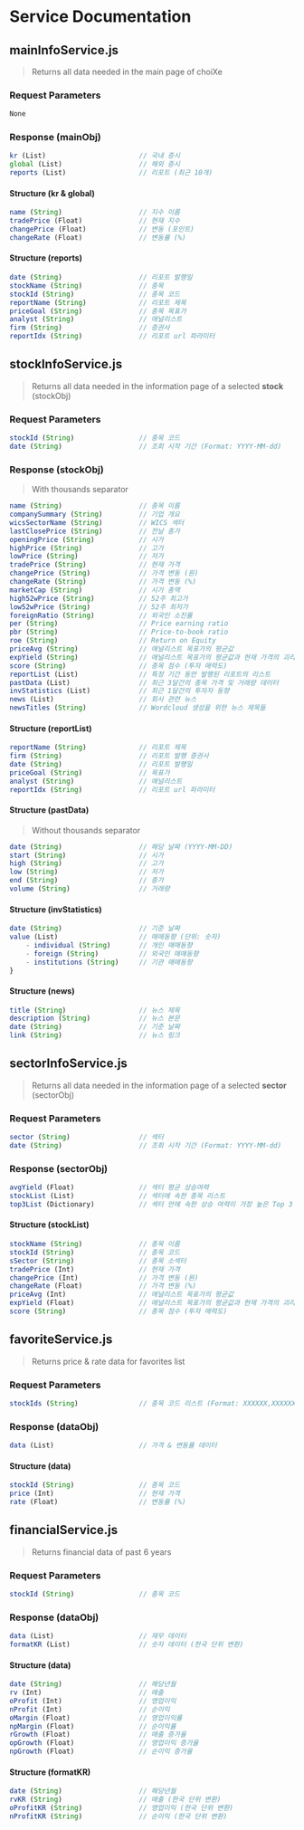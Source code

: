 # Service Documentation

## mainInfoService.js

> Returns all data needed in the main page of choiXe

### Request Parameters

```javascript
None
```

### Response (mainObj)

```javascript
kr (List)                       // 국내 증시
global (List)                   // 해외 증시
reports (List)                  // 리포트 (최근 10개)
```

#### Structure (kr & global)

```javascript
name (String)                   // 지수 이름
tradePrice (Float)              // 현재 지수
changePrice (Float)             // 변동 (포인트)
changeRate (Float)              // 변동률 (%)
```

#### Structure (reports)

```javascript
date (String)                   // 리포트 발행일
stockName (String)              // 종목
stockId (String)                // 종목 코드
reportName (String)             // 리포트 제목
priceGoal (String)              // 종목 목표가
analyst (String)                // 애널리스트
firm (String)                   // 증권사
reportIdx (String)              // 리포트 url 파라미터
```

## stockInfoService.js

> Returns all data needed in the information page of a selected **stock** (stockObj)

### Request Parameters

```javascript
stockId (String)                // 종목 코드
date (String)                   // 조회 시작 기간 (Format: YYYY-MM-dd)
```

### Response (stockObj)

> With thousands separator

```javascript
name (String)                   // 종목 이름
companySummary (String)         // 기업 개요
wicsSectorName (String)         // WICS 섹터
lastClosePrice (String)         // 전날 종가
openingPrice (String)           // 시가
highPrice (String)              // 고가
lowPrice (String)               // 저가
tradePrice (String)             // 현재 가격
changePrice (String)            // 가격 변동 (원)
changeRate (String)             // 가격 변동 (%)
marketCap (String)              // 시가 총액
high52wPrice (String)           // 52주 최고가
low52wPrice (String)            // 52주 최저가
foreignRatio (String)           // 외국인 소진률
per (String)                    // Price earning ratio
pbr (String)                    // Price-to-book ratio
roe (String)                    // Return on Equity
priceAvg (String)               // 애널리스트 목표가의 평균값
expYield (String)               // 애널리스트 목표가의 평균값과 현재 가격의 괴리율
score (String)                  // 종목 점수 (투자 매력도)
reportList (List)               // 특정 기간 동안 발행된 리포트의 리스트
pastData (List)                 // 최근 3달간의 종목 가격 및 거래량 데이터
invStatistics (List)            // 최근 1달간의 투자자 동향
news (List)                     // 회사 관련 뉴스
newsTitles (String)             // Wordcloud 생성을 위한 뉴스 제목들
```

#### Structure (reportList)

```javascript
reportName (String)             // 리포트 제목
firm (String)                   // 리포트 발행 증권사
date (String)                   // 리포트 발행일
priceGoal (String)              // 목표가
analyst (String)                // 애널리스트
reportIdx (String)              // 리포트 url 파라미터
```

#### Structure (pastData)

> Without thousands separator

```javascript
date (String)                   // 해당 날짜 (YYYY-MM-DD)
start (String)                  // 시가
high (String)                   // 고가
low (String)                    // 저가
end (String)                    // 종가
volume (String)                 // 거래량
```

#### Structure (invStatistics)

```javascript
date (String)                   // 기준 날짜
value (List)                    // 매매동향 (단위: 숫자)
    - individual (String)       // 개인 매매동향
    - foreign (String)          // 외국인 매매동향
    - institutions (String)     // 기관 매매동향
}
```

#### Structure (news)

```javascript
title (String)                  // 뉴스 제목
description (String)            // 뉴스 본문
date (String)                   // 기준 날짜
link (String)                   // 뉴스 링크
```

## sectorInfoService.js

> Returns all data needed in the information page of a selected **sector** (sectorObj)

### Request Parameters

```javascript
sector (String)                 // 섹터
date (String)                   // 조회 시작 기간 (Format: YYYY-MM-dd)
```

### Response (sectorObj)

```javascript
avgYield (Float)                // 섹터 평균 상승여력
stockList (List)                // 섹터에 속한 종목 리스트
top3List (Dictionary)           // 섹터 안에 속한 상승 여력이 가장 높은 Top 3 소섹터
```

#### Structure (stockList)

```javascript
stockName (String)              // 종목 이름
stockId (String)                // 종목 코드
sSector (String)                // 종목 소섹터
tradePrice (Int)                // 현재 가격
changePrice (Int)               // 가격 변동 (원)
changeRate (Float)              // 가격 변동 (%)
priceAvg (Int)                  // 애널리스트 목표가의 평균값
expYield (Float)                // 애널리스트 목표가의 평균값과 현재 가격의 괴리율
score (String)                  // 종목 점수 (투자 매력도)
```

## favoriteService.js

> Returns price & rate data for favorites list

### Request Parameters

```javascript
stockIds (String)               // 종목 코드 리스트 (Format: XXXXXX,XXXXXX,)
```

### Response (dataObj)

```javascript
data (List)                     // 가격 & 변동률 데이터
```

#### Structure (data)

```javascript
stockId (String)                // 종목 코드
price (Int)                     // 현재 가격
rate (Float)                    // 변동률 (%)
```

## financialService.js

> Returns financial data of past 6 years

### Request Parameters

```javascript
stockId (String)                // 종목 코드
```

### Response (dataObj)

```javascript
data (List)                     // 재무 데이터
formatKR (List)                 // 숫자 데이터 (한국 단위 변환)
```

#### Structure (data)

```javascript
date (String)                   // 해당년월
rv (Int)                        // 매출
oProfit (Int)                   // 영업이익
nProfit (Int)                   // 순이익
oMargin (Float)                 // 영업이익률
npMargin (Float)                // 순이익률
rGrowth (Float)                 // 매출 증가율
opGrowth (Float)                // 영업이익 증가율
npGrowth (Float)                // 순이익 증가율
```

#### Structure (formatKR)

```javascript
date (String)                   // 해당년월
rvKR (String)                   // 매출 (한국 단위 변환)
oProfitKR (String)              // 영업이익 (한국 단위 변환)
nProfitKR (String)              // 순이익 (한국 단위 변환)
```